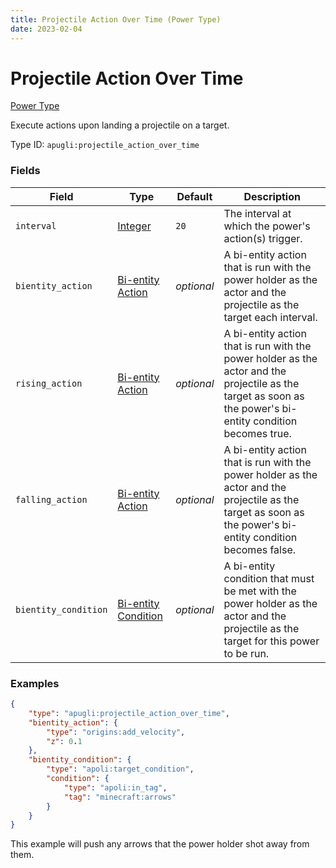 ```yaml
---
title: Projectile Action Over Time (Power Type)
date: 2023-02-04
---
```


# Projectile Action Over Time

[Power Type](../power_types.md)

Execute actions upon landing a projectile on a target.

Type ID: `apugli:projectile_action_over_time`


### Fields

Field | Type | Default | Description
------|------|---------|------------
`interval` | [Integer](https://origins.readthedocs.io/en/latest/types/data_types/integer/) | `20` | The interval at which the power's action(s) trigger.
`bientity_action` | [Bi-entity Action](../bientity_action_types.md) | *optional* | A bi-entity action that is run with the power holder as the actor and the projectile as the target each interval.
`rising_action` | [Bi-entity Action](../bientity_action_types.md) | *optional* | A bi-entity action that is run with the power holder as the actor and the projectile as the target as soon as the power's bi-entity condition becomes true.
`falling_action` | [Bi-entity Action](../bientity_action_types.md) | *optional* | A bi-entity action that is run with the power holder as the actor and the projectile as the target as soon as the power's bi-entity condition becomes false.
`bientity_condition` | [Bi-entity Condition](../bientity_condition_types.md) | *optional* | A bi-entity condition that must be met with the power holder as the actor and the projectile as the target for this power to be run.

### Examples

```json
{
    "type": "apugli:projectile_action_over_time",
    "bientity_action": {
        "type": "origins:add_velocity",
        "z": 0.1
    },
    "bientity_condition": {
        "type": "apoli:target_condition",
        "condition": {
            "type": "apoli:in_tag",
            "tag": "minecraft:arrows"
        }
    }
}
```
This example will push any arrows that the power holder shot away from them.